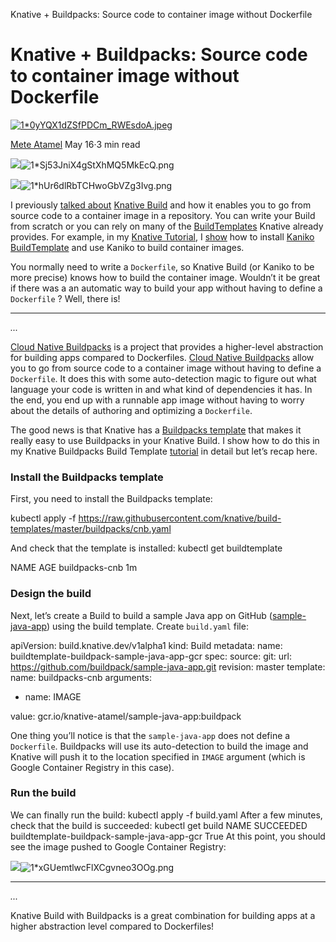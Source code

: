 Knative + Buildpacks: Source code to container image without Dockerfile

# Knative + Buildpacks: Source code to container image without Dockerfile

[![1*0yYQX1dZSfPDCm_RWEsdoA.jpeg](../_resources/5e8122abd6b899100e5cd405590f68b1.jpg)](https://medium.com/@meteatamel?source=post_header_lockup)

[Mete Atamel](https://medium.com/@meteatamel)
May 16·3 min read

![](../_resources/077152f6dc44a6951387c0e356b2ab32.png)![1*Sj53JniX4gStXhMQ5MkEcQ.png](../_resources/bb54af67f793b5efaf77bdd038733b20.png)

![](../_resources/d806e663e1d842da554f1f26fcf25516.png)![1*hUr6dlRbTCHwoGbVZg3Ivg.png](../_resources/e721808fe9ff5c6b4e054757df007f82.png)

I previously [talked about](https://medium.com/google-cloud/hands-on-knative-part-3-d8731ad2f23d)  [Knative Build](https://github.com/knative/build) and how it enables you to go from source code to a container image in a repository. You can write your Build from scratch or you can rely on many of the [BuildTemplates](https://github.com/knative/build-templates) Knative already provides. For example, in my [Knative Tutorial](https://github.com/meteatamel/knative-tutorial), I [show](https://github.com/meteatamel/knative-tutorial/blob/master/docs/10.5-kanikobuildtemplate.md) how to install [Kaniko BuildTemplate](https://github.com/knative/build-templates/tree/master/kaniko) and use Kaniko to build container images.

You normally need to write a `Dockerfile`, so Knative Build (or Kaniko to be more precise) knows how to build the container image. Wouldn’t it be great if there was a an automatic way to build your app without having to define a `Dockerfile` ? Well, there is!

* * *

*...*

[Cloud Native Buildpacks](https://buildpacks.io/) is a project that provides a higher-level abstraction for building apps compared to Dockerfiles. [Cloud Native Buildpacks](https://buildpacks.io/) allow you to go from source code to a container image without having to define a `Dockerfile`. It does this with some auto-detection magic to figure out what language your code is written in and what kind of dependencies it has. In the end, you end up with a runnable app image without having to worry about the details of authoring and optimizing a `Dockerfile`.

The good news is that Knative has a [Buildpacks template](https://github.com/knative/build-templates/tree/master/buildpacks) that makes it really easy to use Buildpacks in your Knative Build. I show how to do this in my Knative Buildpacks Build Template [tutorial](https://github.com/meteatamel/knative-tutorial/blob/master/docs/10.7-buildpacksbuildtemplate.md) in detail but let’s recap here.

### Install the Buildpacks template

First, you need to install the Buildpacks template:

kubectl apply -f https://raw.githubusercontent.com/knative/build-templates/master/buildpacks/cnb.yaml

And check that the template is installed:
kubectl get buildtemplate

NAME AGE
buildpacks-cnb 1m

### Design the build

Next, let’s create a Build to build a sample Java app on GitHub ([sample-java-app](https://github.com/buildpack/sample-java-app.git)) using the build template. Create `build.yaml` file:

apiVersion: build.knative.dev/v1alpha1
kind: Build
metadata:
name: buildtemplate-buildpack-sample-java-app-gcr
spec:
source:
git:
url: https://github.com/buildpack/sample-java-app.git
revision: master
template:
name: buildpacks-cnb
arguments:

- name: IMAGE

value: gcr.io/knative-atamel/sample-java-app:buildpack

One thing you’ll notice is that the `sample-java-app` does not define a `Dockerfile`. Buildpacks will use its auto-detection to build the image and Knative will push it to the location specified in `IMAGE` argument (which is Google Container Registry in this case).

### Run the build

We can finally run the build:
kubectl apply -f build.yaml
After a few minutes, check that the build is succeeded:
kubectl get build
NAME SUCCEEDED
buildtemplate-buildpack-sample-java-app-gcr True
At this point, you should see the image pushed to Google Container Registry:

![](../_resources/deb0e8b667cb5a044d0a958a12b05a7c.png)![1*xGUemtlwcFlXCgvneo3OOg.png](../_resources/ff89e1a8a8959972ab98cbb85232c5a0.png)

* * *

*...*

Knative Build with Buildpacks is a great combination for building apps at a higher abstraction level compared to Dockerfiles!